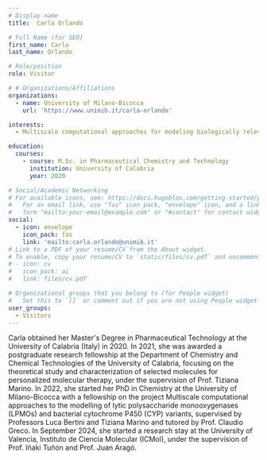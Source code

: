 ```yaml
---
# Display name
title:  Carla Orlando

# Full Name (for SEO)
first_name: Carla
last_name: Orlando

# Role/position
role: Visitor

# # Organizations/Affiliations
organizations:
  - name: University of Milano-Bicocca
    url: 'https://www.unimib.it/carla-orlando'

interests:
  - Multiscale computational approaches for modeling biologically relevant enzymes

education:
  courses:
    - course: M.Sc. in Pharmaceutical Chemistry and Technology 
      institution: University of Calabria
      year: 2020

# Social/Academic Networking
# For available icons, see: https://docs.hugoblox.com/getting-started/page-builder/#icons
#   For an email link, use "fas" icon pack, "envelope" icon, and a link in the
#   form "mailto:your-email@example.com" or "#contact" for contact widget.
social:
  - icon: envelope
    icon_pack: fas
    link: 'mailto:carla.orlando@unimib.it'
# Link to a PDF of your resume/CV from the About widget.
# To enable, copy your resume/CV to `static/files/cv.pdf` and uncomment the lines below.
# - icon: cv
#   icon_pack: ai
#   link: files/cv.pdf

# Organizational groups that you belong to (for People widget)
#   Set this to `[]` or comment out if you are not using People widget.
user_groups:
  - Visitors
---
```


Carla obtained her Master's Degree in Pharmaceutical Technology at the University of Calabria (Italy) in 2020. In 2021, she was awarded a postgraduate research fellowship at the Department of Chemistry and Chemical Technologies of the University of Calabria, focusing on the theoretical study and characterization of selected molecules for personalized molecular therapy, under the supervision of Prof. Tiziana Marino. In 2022, she started her PhD in Chemistry at the University of Milano-Bicocca with a fellowship on the project Multiscale computational approaches to the modelling of lytic polysaccharide monooxygenases (LPMOs) and bacterial cytochrome P450 (CYP) variants, supervised by Professors Luca Bertini and Tiziana Marino and tutored by Prof. Claudio Greco. In September 2024, she started a research stay at the University of Valencia, Instituto de Ciencia Molecular (ICMol), under the supervision of Prof. Iñaki Tuñón and Prof. Juan Aragó.
